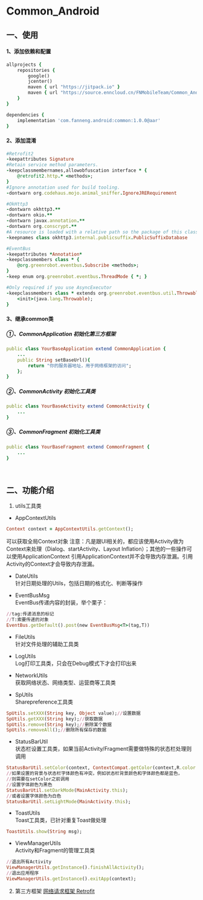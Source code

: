 # Common_Android
## 一、使用
#### 1、添加依赖和配置
```ruby
allprojects {
    repositories {
        google()
        jcenter()
        maven { url "https://jitpack.io" }
        maven { url "https://source.enncloud.cn/FNMobileTeam/Common_Android/raw/master" }
    }
}
```
```ruby
dependencies {
    implementation 'com.fanneng.android:common:1.0.0@aar'
}
```

#### 2、添加混淆
```ruby
#Retrofit2
-keepattributes Signature
#Retain service method parameters.
-keepclassmembernames,allowobfuscation interface * {
    @retrofit2.http.* <methods>;
}
#Ignore annotation used for build tooling.
-dontwarn org.codehaus.mojo.animal_sniffer.IgnoreJRERequirement

#OkHttp3
-dontwarn okhttp3.**
-dontwarn okio.**
-dontwarn javax.annotation.**
-dontwarn org.conscrypt.**
#A resource is loaded with a relative path so the package of this class must be preserved.
-keepnames class okhttp3.internal.publicsuffix.PublicSuffixDatabase

#EventBus
-keepattributes *Annotation*
-keepclassmembers class * {
    @org.greenrobot.eventbus.Subscribe <methods>;
}
-keep enum org.greenrobot.eventbus.ThreadMode { *; }

#Only required if you use AsyncExecutor
-keepclassmembers class * extends org.greenrobot.eventbus.util.ThrowableFailureEvent {
    <init>(java.lang.Throwable);
}
```
#### 3、继承common类
##### ①、CommonApplication 初始化第三方框架
```ruby
public class YourBaseApplication extend CommonApplication {
    ...
    public String setBaseUrl(){
        return "你的服务器地址，用于网络框架的访问";
    };
}
```
##### ②、CommonActivity 初始化工具类
```ruby
public class YourBaseActivity extend CommonActivity {
    ...
}
```
##### ③、CommonFragment 初始化工具类
```ruby
public class YourBaseFragment extend CommonFragment {
    ...
}
```

</br>

## 二、功能介绍
1.  utils工具类

* AppContextUtils
```ruby
Context context = AppContextUtils.getContext();
```
可以获取全局Context对象
注意：凡是跟UI相关的，都应该使用Activity做为Context来处理（Dialog、startActivity、Layout Inflation）；其他的一些操作可以使用ApplicationContext
引用ApplicationContext并不会导致内存泄漏。引用Activity的Context才会导致内存泄漏。


* DateUtils</br>
针对日期处理的Utils，包括日期的格式化、判断等操作


* EventBusMsg</br>
EventBus传递内容的封装，举个栗子：
```ruby
//tag:传递消息的标记
//T:索要传递的对象
EventBus.getDefault().post(new EventBusMsg<T>(tag,T))
```


* FileUtils</br>
针对文件处理的辅助工具类


* LogUtils</br>
Log打印工具类，只会在Debug模式下才会打印出来


* NetworkUtils</br>
获取网络状态、网络类型、运营商等工具类


* SpUtils</br>
Sharepreference工具类
```ruby
SpUtils.setXXX(String key, Object value);//设置数据
SpUtils.getXXX(String key);//获取数据
SpUtils.remove(String key);//删除某个数据
SpUtils.removeAll();//删除所有保存的数据
```


* StatusBarUtil</br>
状态栏设置工具类，如果当前Activity/Fragment需要做特殊的状态栏处理则调用
```ruby
StatusBarUtil.setColor(context, ContextCompat.getColor(context,R.color.xxxx));
//如果设置的背景与状态栏字体颜色有冲突，例如状态栏背景颜色和字体颜色都是蓝色，
//则需要在setColor之前调用
//设置字体颜色为黑色
StatusBarUtil.setDarkMode(MainActivity.this);
//或者设置字体颜色为白色
StatusBarUtil.setLightMode(MainActivity.this);
```


* ToastUtils</br>
Toast工具类，已针对重复Toast做处理
```ruby
ToastUtils.show(String msg);
```


* ViewManagerUtils</br>
Activity和Fragment的管理工具类
```ruby
//退出所有Activity
ViewManagerUtils.getInstance().finishAllActivity();
//退出应用程序
ViewManagerUtils.getInstance().exitApp(context);
```


2. 第三方框架
[网络请求框架 Retrofit](https://github.com/square/retrofit)